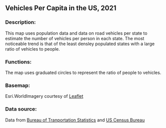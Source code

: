 ## Vehicles Per Capita in the US, 2021
### Description: 
This map uses population data and data on road vehicles per state to estimate the number of vehicles per person in each state. The most noticeable trend is that of the least densley populated states with a large ratio of vehicles to people.
### Functions: 
The map uses graduated circles to represent the ratio of people to vehicles.
### Basemap:
Esri.WorldImagery courtesy of [Leaflet](https://leaflet-extras.github.io/leaflet-providers/preview/)
### Data source:
Data from [Bureau of Tranportation Statistics](https://www.bts.gov/browse-statistical-products-and-data/state-transportation-statistics/state-highway-travel) and [US Census Bureau](https://www.census.gov/data/tables/time-series/demo/popest/2020s-state-total.html)
